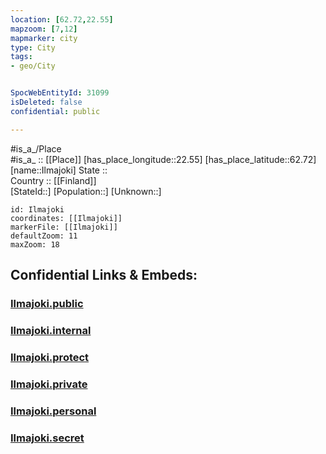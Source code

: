 ```yaml
---
location: [62.72,22.55] 
mapzoom: [7,12] 
mapmarker: city 
type: City
tags:
- geo/City


SpocWebEntityId: 31099
isDeleted: false
confidential: public

---
```

#is_a_/Place  
#is_a_ :: [[Place]] 
[has_place_longitude::22.55] 
[has_place_latitude::62.72] 
[name::Ilmajoki] 
State ::  
Country :: [[Finland]]  
[StateId::] 
[Population::] 
[Unknown::] 


```leaflet
id: Ilmajoki
coordinates: [[Ilmajoki]] 
markerFile: [[Ilmajoki]] 
defaultZoom: 11 
maxZoom: 18
```


## Confidential Links & Embeds: 

### [Ilmajoki.public](/_public/\Earth\Continent\Europe\Europe~North\Finland\Provinces~Finland\Western_Finland\counties~Western_Finland\Ostrobothnia~South\CityIlmajoki.public.md) 

### [Ilmajoki.internal](/_internal/\Earth\Continent\Europe\Europe~North\Finland\Provinces~Finland\Western_Finland\counties~Western_Finland\Ostrobothnia~South\CityIlmajoki.internal.md) 

### [Ilmajoki.protect](/_protect/\Earth\Continent\Europe\Europe~North\Finland\Provinces~Finland\Western_Finland\counties~Western_Finland\Ostrobothnia~South\CityIlmajoki.protect.md) 

### [Ilmajoki.private](/_private/\Earth\Continent\Europe\Europe~North\Finland\Provinces~Finland\Western_Finland\counties~Western_Finland\Ostrobothnia~South\CityIlmajoki.private.md) 

### [Ilmajoki.personal](/_personal/\Earth\Continent\Europe\Europe~North\Finland\Provinces~Finland\Western_Finland\counties~Western_Finland\Ostrobothnia~South\CityIlmajoki.personal.md) 

### [Ilmajoki.secret](/_secret/\Earth\Continent\Europe\Europe~North\Finland\Provinces~Finland\Western_Finland\counties~Western_Finland\Ostrobothnia~South\CityIlmajoki.secret.md)

